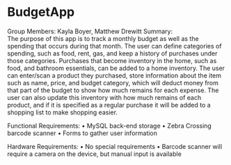BudgetApp
=========

Group Members:  Kayla Boyer, Matthew Drewitt
Summary:  
The purpose of this app is to track a monthly budget as well as the spending that occurs during that month.  The user can define categories of spending, such as food, rent, gas, and keep a history of purchases under those categories.  Purchases that become inventory in the home, such as food, and bathroom essentials, can be added to a home inventory.  The user can enter/scan a product they purchased, store information about the item such as name, price, and budget category, which will deduct money from that part of the budget to show how much remains for each expense.  The user can also update this inventory with how much remains of each product, and if it is specified as a regular purchase it will be added to a shopping list to make shopping easier.

Functional Requirements:
•	MySQL back-end storage
•	Zebra Crossing barcode scanner
•	Forms to gather user information

Hardware Requirements:
•	No special requirements
•	Barcode scanner will require a camera on the device, but manual input is available
